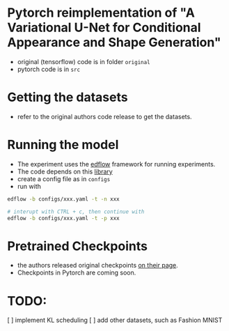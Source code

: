 # Pytorch reimplementation of "A Variational U-Net for Conditional Appearance and Shape Generation"

* original (tensorflow) code is in folder `original`
* pytorch code is in `src`



# Getting the datasets

* refer to the original authors code release to get the datasets.


# Running the model


* The experiment uses the [edflow](https://github.com/pesser/edflow) framework for running experiments.
* The code depends on this [library](https://github.com/theRealSuperMario/supermariopy)
* create a config file as in `configs`
* run with 
```bash
edflow -b configs/xxx.yaml -t -n xxx

# interupt with CTRL + c, then continue with
edflow -b configs/xxx.yaml -t -p xxx
```


# Pretrained Checkpoints

* the authors released original checkpoints [on their page](https://github.com/pesser/edflow).
* Checkpoints in Pytorch are coming soon.


# TODO:
[ ] implement KL scheduling
[ ] add other datasets, such as Fashion MNIST